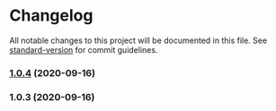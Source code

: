 # Changelog

All notable changes to this project will be documented in this file. See [standard-version](https://github.com/conventional-changelog/standard-version) for commit guidelines.

### [1.0.4](https://github.com/BennyKok/unity-mobile-cloud-build-dashboard/compare/v1.0.3...v1.0.4) (2020-09-16)

### 1.0.3 (2020-09-16)
